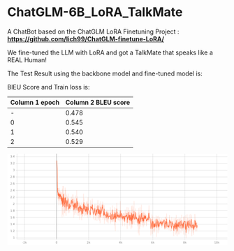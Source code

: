 # ChatGLM-6B_LoRA_TalkMate

A ChatBot based on the ChatGLM LoRA Finetuning Project : **https://github.com/lich99/ChatGLM-finetune-LoRA/**

We fine-tuned the LLM with LoRA and got a TalkMate that speaks like a REAL Human!

The Test Result using the backbone model and fine-tuned model is: 

BlEU Score and Train loss is:

| Column 1 epoch | Column 2 BLEU score |
| --------------- | --------------- |
| - | 0.478 |
| 0 | 0.545 |
| 1 | 0.540 |
| 2 | 0.529 |

![Loss](https://github.com/ZeyuBa/ChatGLM-6B_LoRA_TalkMate/blob/main/fig/train_loss.png)
